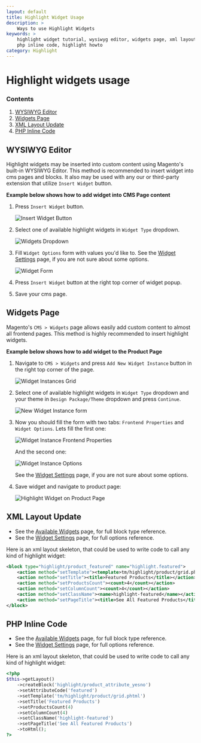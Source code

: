```yaml
---
layout: default
title: Highlight Widget Usage
description: >
    Ways to use Highlight Widgets
keywords: >
    highlight widget tutorial, wysiwyg editor, widgets page, xml layout update,
    php inline code, highlight howto
category: Highlight
---
```


# Highlight widgets usage

### Contents

1. [WYSIWYG Editor](#wysiwyg-editor)
2. [Widgets Page](#widgets-page)
3. [XML Layout Update](#xml-layout-update)
4. [PHP Inline Code](#php-inline-code)

## WYSIWYG Editor

Highlight widgets may be inserted into custom content using Magento's built-in
WYSIWYG Editor. This method is recommended to insert widget into cms pages
and blocks. It also may be used with any our or third-party extension that
utilize `Insert Widget` button.

**Example below shows how to add widget into CMS Page content**

1. Press `Insert Widget` button.

    ![Insert Widget Button](/images/highlight/insert_widget_button.png)

2. Select one of available highlight widgets in `Widget Type` dropdown.

    ![Widgets Dropdown](/images/highlight/widgets_dropdown.png)

3. Fill `Widget Options` form with values you'd like to. See the
    [Widget Settings][widget_settings] page, if you are not sure about some 
    options.

    ![Widget Form](/images/highlight/widget_form.png)

4. Press `Insert Widget` button at the right top corner of widget popup.
5. Save your cms page.

## Widgets Page

Magento's `CMS > Widgets` page allows easily add custom content to almost all 
frontend pages. This method is highly recommended to insert highlight widgets.

**Example below shows how to add widget to the Product Page**

1. Navigate to `CMS > Widgets` and press `Add New Widget Instance` button in the
    right top corner of the page.

    ![Widget Instances Grid](/images/highlight/widget_instances_grid.png)

2. Select one of available highlight widgets in `Widget Type` dropdown and your
    theme in `Design Package/Theme` dropdown and press `Continue`.

    ![New Widget Instance form](/images/highlight/new_widget_instance.png)

3. Now you should fill the form with two tabs: `Frontend Properties` and
    `Widget Options`. Lets fill the first one:

    ![Widget Instance Frontend Properties](/images/highlight/new_widget_instance_frontend_properties.png)

    And the second one:

    ![Widget Instance Options](/images/highlight/new_widget_instance_widget_options.png)

    See the [Widget Settings][widget_settings] page, if you are not sure about 
    some options.

4. Save widget and navigate to product page:

    ![Highlight Widget on Product Page](/images/highlight/new_widget_instance_on_product_page.png)

## XML Layout Update

- See the [Available Widgets][widget_types] page, for full block type reference.
- See the [Widget Settings][widget_settings] page, for full options reference.

Here is an xml layout skeleton, that could be used to write code to call any kind 
of highlight widget:

```xml
<block type="highlight/product_featured" name="highlight.featured">
    <action method="setTemplate"><template>tm/highlight/product/grid.phtml</template></action>
    <action method="setTitle"><title>Featured Products</title></action>
    <action method="setProductsCount"><count>4</count></action>
    <action method="setColumnCount"><count>4</count></action>
    <action method="setClassName"><name>highlight-featured</name></action>
    <action method="setPageTitle"><title>See All Featured Products</title></action>
</block>
```

## PHP Inline Code

- See the [Available Widgets][widget_types] page, for full block type reference.
- See the [Widget Settings][widget_settings] page, for full options reference.

Here is an xml layout skeleton, that could be used to write code to call any kind 
of highlight widget:

```php
<?php
$this->getLayout()
    ->createBlock('highlight/product_attribute_yesno')
    ->setAttributeCode('featured')
    ->setTemplate('tm/highlight/product/grid.phtml')
    ->setTitle('Featured Products')
    ->setProductsCount(4)
    ->setColumnCount(4)
    ->setClassName('highlight-featured')
    ->setPageTitle('See All Featured Products')
    ->toHtml();
?>
```

[widget_types]:     /m1/extensions/highlight/widgets/#highlight-widgets
[widget_settings]:  /m1/extensions/highlight/widgets/settings/
